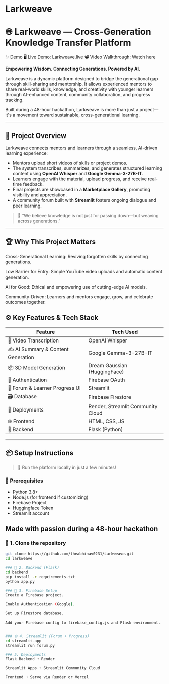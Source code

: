 # Larkweave

# 🌐 Larkweave — Cross-Generation Knowledge Transfer Platform

✨ Demo
🖥️ Live Demo: Larkweave.live
📽️ Video Walkthrough: Watch here


**Empowering Wisdom. Connecting Generations. Powered by AI.**

Larkweave is a dynamic platform designed to bridge the generational gap through skill-sharing and mentorship. It allows experienced mentors to share real-world skills, knowledge, and creativity with younger learners through AI-enhanced content, community collaboration, and progress tracking.

Built during a 48-hour hackathon, Larkweave is more than just a project—it's a movement toward sustainable, cross-generational learning.

---

## 🚀 Project Overview

Larkweave connects mentors and learners through a seamless, AI-driven learning experience:

- Mentors upload short videos of skills or project demos.
- The system transcribes, summarizes, and generates structured learning content using **OpenAI Whisper** and **Google Gemma-3-27B-IT**.
- Learners engage with the material, upload progress, and receive real-time feedback.
- Final projects are showcased in a **Marketplace Gallery**, promoting visibility and appreciation.
- A community forum built with **Streamlit** fosters ongoing dialogue and peer learning.

> 🧠 “We believe knowledge is not just for passing down—but weaving across generations.”

---

## 🏆 Why This Project Matters
Cross-Generational Learning: Reviving forgotten skills by connecting generations.

Low Barrier for Entry: Simple YouTube video uploads and automatic content generation.

AI for Good: Ethical and empowering use of cutting-edge AI models.

Community-Driven: Learners and mentors engage, grow, and celebrate outcomes together.

## ⚙️ Key Features & Tech Stack

| Feature | Tech Used |
|--------|-----------|
| 🎥 Video Transcription | OpenAI Whisper |
| ✍️ AI Summary & Content Generation | Google Gemma-3-27B-IT |
| 📦 3D Model Generation | Dream Gaussian (HuggingFace) |
| 🔐 Authentication | Firebase OAuth |
| 🧠 Forum & Learner Progress UI | Streamlit |
| 🗃️ Database | Firebase Firestore |
| 🚀 Deployments | Render, Streamlit Community Cloud |
| 🌐 Frontend | HTML, CSS, JS |
| 🔁 Backend | Flask (Python) |

---

## 📦 Setup Instructions

> 🧪 Run the platform locally in just a few minutes!

### 🔧 Prerequisites
- Python 3.8+
- Node.js (for frontend if customizing)
- Firebase Project
- Huggingface Token
- Streamlit account

## Made with passion during a 48-hour hackathon

### 🔌 1. Clone the repository

```bash
git clone https://github.com/theabhinav0231/Larkweave.git
cd larkweave

### 🐍 2. Backend (Flask)
cd backend
pip install -r requirements.txt
python app.py

### 🔐 3. Firebase Setup
Create a Firebase project.

Enable Authentication (Google).

Set up Firestore database.

Add your Firebase config to firebase_config.js and Flask environment.


### 🌐 4. Streamlit (Forum + Progress)
cd streamlit-app
streamlit run forum.py

### 5. Deployments
Flask Backend ➝ Render

Streamlit Apps ➝ Streamlit Community Cloud

Frontend ➝ Serve via Render or Vercel


